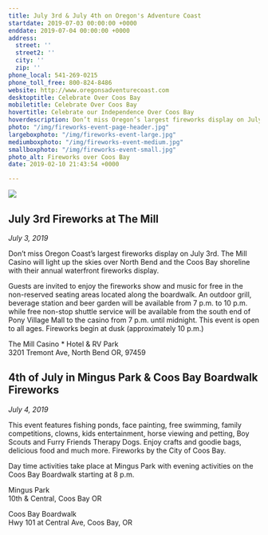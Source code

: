 ```yaml
---
title: July 3rd & July 4th on Oregon's Adventure Coast
startdate: 2019-07-03 00:00:00 +0000
enddate: 2019-07-04 00:00:00 +0000
address:
  street: ''
  street2: ''
  city: ''
  zip: ''
phone_local: 541-269-0215
phone_toll_free: 800-824-8486
website: http://www.oregonsadventurecoast.com
desktoptitle: Celebrate Over Coos Bay
mobiletitle: Celebrate Over Coos Bay
hovertitle: Celebrate our Independence Over Coos Bay
hoverdescription: Don’t miss Oregon’s largest fireworks display on July 3rd!
photo: "/img/fireworks-event-page-header.jpg"
largeboxphoto: "/img/fireworks-event-large.jpg"
mediumboxphoto: "/img/fireworks-event-medium.jpg"
smallboxphoto: "/img/fireworks-event-small.jpg"
photo_alt: Fireworks over Coos Bay
date: 2019-02-10 21:43:54 +0000

---
```

![](/img/fireworks-event-blog-695x322.jpg)

## July 3rd Fireworks at The Mill

_July 3, 2019_

Don’t miss Oregon Coast’s largest fireworks display on July 3rd. The Mill Casino will light up the skies over North Bend and the Coos Bay shoreline with their annual waterfront fireworks display.

Guests are invited to enjoy the fireworks show and music for free in the non-reserved seating areas located along the boardwalk. An outdoor grill, beverage station and beer garden will be available from 7 p.m. to 10 p.m. while free non-stop shuttle service will be available from the south end of Pony Village Mall to the casino from 7 p.m. until midnight. This event is open to all ages. Fireworks begin at dusk (approximately 10 p.m.)

The Mill Casino * Hotel & RV Park  
3201 Tremont Ave, North Bend OR, 97459

## 4th of July in Mingus Park & Coos Bay Boardwalk Fireworks

_July 4, 2019_

This event features fishing ponds, face painting, free swimming, family competitions, clowns, kids entertainment, horse viewing and petting, Boy Scouts and Furry Friends Therapy Dogs. Enjoy crafts and goodie bags, delicious food and much more. Fireworks by the City of Coos Bay.

Day time activities take place at Mingus Park with evening activities on the Coos Bay Boardwalk starting at 8 p.m.

Mingus Park  
10th & Central, Coos Bay OR

Coos Bay Boardwalk  
Hwy 101 at Central Ave, Coos Bay, OR